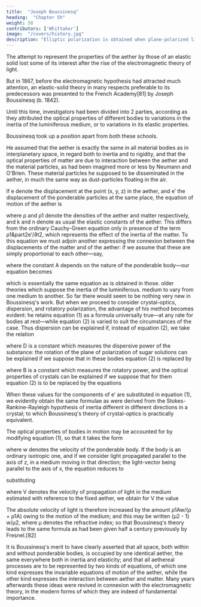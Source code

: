 ```yaml
---
title:  "Joseph Boussinesq"
heading:  "Chapter 5h"
weight: 50
contributors: ['Whittaker']
image:  "/covers/history.jpg"
description: "Elliptic polarization is obtained when plane-polarized light is totally reflected at the surface of a transparent body."
---
```



The attempt to represent the properties of the aether by those of an elastic solid lost some of its interest after the rise of the electromagnetic theory of light.

But in 1867, before the electromagnetic hypothesis had attracted much attention, an elastic-solid theory in many respects preferable to its predecessors was presented to the French Academy[81] by Joseph Boussinesq (b. 1842). 

Until this time, investigators had been divided into 2 parties, according as they attributed the optical properties of different bodies to variations in the inertia of the luminiferous medium, or to variations in its elastic properties. 

Boussinesq took up a position apart from both these schools. 

He assumed that the aether is exactly the same in all material bodies as in interplanetary space, in regard both to inertia and to rigidity, and that the optical properties of matter are due to interaction between the aether and the material particles, as had been imagined more or less by Neumann and O'Brien. These material particles he supposed to be disseminated in the aether, in much the same way as dust-particles floating in the air.

If e denote the displacement at the point (x, y, z) in the aether, and e′ the displacement of the ponderable particles at the same place, the equation of motion of the aether is


where ρ and ρ1 denote the densities of the aether and matter respectively, and k and n denote as usual the elastic constants of the aether. This differs from the ordinary Cauchy-Green equation only in presence of the term ρ1&part2e′/∂t2, which represents the effect of the inertia of the matter. To this equation we must adjoin another expressing the connexion between the displacements of the matter and of the aether: if we assume that these are simply proportional to each other—say,

where the constant A depends on the nature of the ponderable body—our equation becomes

which is essentially the same equation as is obtained in those. older theories which suppose the inertia of the luminiferous. medium to vary from one medium to another. So far there would seem to be nothing very new in Boussinesq's work. But when we proceed to consider crystal-optics, dispersion, and rotatory polarization, the advantage of his method becomes evident: he retains equation (1) as a formula universally true—at any rate for bodies at rest—while equation (2) is varied to suit the circumstances of the case. Thus dispersion can be explained if, instead of equation (2), we take the relation


where D is a constant which measures the dispersive power of the substance: the rotation of the plane of polarization of sugar solutions can be explained if we suppose that in these bodies equation (2) is replaced by

where B is a constant which measures the rotatory power, and the optical properties of crystals can be explained if we suppose that for them equation (2) is to be replaced by the equations

When these values for the components of e′ are substituted in equation (1), we evidently obtain the same formulae as were derived from the Stokes-Rankine-Rayleigh hypothesis of inertia different in different directions in a crystal; to which Boussinesq's theory of crystal-optics is practically equivalent.

The optical properties of bodies in motion may be accounted for by modifying equation (1), so that it takes the form

where w denotes the velocity of the ponderable body. If the body is an ordinary isotropic one, and if we consider light propagated parallel to the axis of z, in a medium moving in that direction; the light-vector being parallel to the axis of x, the equation reduces to

substituting

where V denotes the velocity of propagation of light in the medium estimated with reference to the fixed aether, we obtain for V the value

The absolute velocity of light is therefore increased by the amount ρ1Aw/(ρ + ρ1A) owing to the motion of the medium; and this may be written (μ2 - 1) w/μ2, where μ denotes the refractive index; so that Boussinesq's theory leads to the same formula as had been given half a century previously by Fresnel.[82]

It is Boussinesq's merit to have clearly asserted that all space, both within and without ponderable bodies, is occupied by one identical aether, the same everywhere both in inertia and elasticity; and that all aethereal processes are to be represented by two kinds of equations, of which one kind expresses the invariable equations of motion of the aether, while the other kind expresses the interaction between aether and matter. Many years afterwards these ideas were revived in connexion with the electromagnetic theory, in the modern forms of which they are indeed of fundamental importance.
